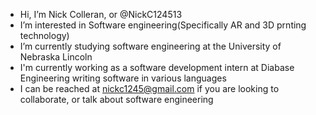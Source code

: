 * Hi, I’m Nick Colleran, or @NickC124513
* I’m interested in Software engineering(Specifically AR and 3D prnting technology)
* I’m currently studying software engineering at the University of Nebraska Lincoln
* I'm currently working as a software development intern at Diabase Engineering writing software in various languages
* I can be reached at nickc1245@gmail.com if you are looking to collaborate, or talk about software engineering
